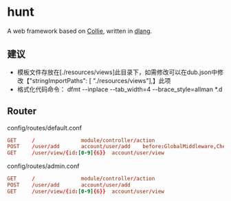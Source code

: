 hunt
=======

A web framework based on [Collie](https://github.com/putao-dev/collie/), written in [dlang](http://dlang.org/).

## 建议

- 模板文件存放在[./resources/views]此目录下，如需修改可以在dub.json中修改【"stringImportPaths":  [ "./resources/views"],】此项
- 格式化代码命令： dfmt --inplace --tab_width=4 --brace_style=allman *.d

## Router

config/routes/default.conf
```conf
GET     /               module/controller/action 
POST    /user/add       account/user/add    before:GlobalMiddleware,CheckMiddleware;after:EndMiddleware
GET     /user/view/{id:[0-9]{6}}  account/user/view
```
config/routes/admin.conf
```conf
GET     /               module/controller/action
POST    /user/add       account/user/add
GET     /user/view/{id:[0-9]{6}}  account/user/view
```

